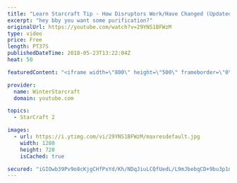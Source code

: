 ```yaml
---
title: "Learn Starcraft Tip - How Disruptors Work/Have Changed (Updated Patch 4.0 2018)"
excerpt: "hey bby you want some purification?"
originalUrl: https://youtube.com/watch?v=29YNS1BFWzM
type: video
price: Free
length: PT37S
publishedDateTime: 2018-05-23T13:22:04Z
heat: 50

featuredContent: "<iframe width=\"800\" height=\"500\" frameborder=\"0\" src=\"https://www.youtube.com/embed/29YNS1BFWzM\" allow=\"accelerometer; autoplay; encrypted-media; gyroscope; picture-in-picture\" allowfullscreen></iframe>"

provider:
  name: WinterStarcraft
  domain: youtube.com

topics:
  - StarCraft 2

images:
  - url: https://i.ytimg.com/vi/29YNS1BFWzM/maxresdefault.jpg
    width: 1280
    height: 720
    isCached: true

secured: "iGIOwb39Pv9o8cKjgCHfPxYd/Kh/NDqJiuLCQfUedL/L9mJbebqCD+9bu3p1nnqUC2y/ItZE6LumyO1IcwXgK/zEgoD9IkKTcBpOFF5wm82gso2ulGa/iPaItErsWFVVgbzZQLvb85OKp2ShbaBrQBYUtjmc3XdVjmmyRibK/N2o583eLlkhqfAA7Enu2GvN1Jm+15+ZqzEwrFkPN0ybbvmhPDIsz0DeL4W+6VYpPxiSZxwgEFiF8n9gvDFG8Qd/09CBg4gHGWkf7ZnM2Et3yC7sLoDEHO6SZ5glfGBqcY8t2WRgIr11RVE4yiUWG1wy00oCMVLOnvHNgtMGP33zP8o+ywOW6IlgVmXWOYyYi9uQBTCS/FZLn8mSv0KcYLv+cS1Rwb1YlcDJ7ah9YzvLrrYmr+iqa6Z4siBT7WXZJ4Y=;O9NEDXKRGGUYRj8+PmbmOg=="
---
```


